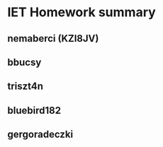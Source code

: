 # IET Homework summary

## nemaberci (KZI8JV)

## bbucsy

## triszt4n

## bluebird182

## gergoradeczki
